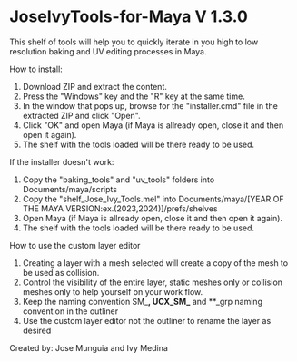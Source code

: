 # JoseIvyTools-for-Maya V 1.3.0

This shelf of tools will help you to quickly iterate in you high to low resolution baking and UV editing processes in Maya.

How to install:
1. Download ZIP and extract the content.
1. Press the "Windows" key and the "R" key at the same time.
1. In the window that pops up, browse for the "installer.cmd" file in the extracted ZIP and click "Open".
1. Click "OK" and open Maya (if Maya is allready open, close it and then open it again).
1. The shelf with the tools loaded will be there ready to be used.

If the installer doesn't work:
1. Copy the "baking_tools" and "uv_tools" folders into Documents/maya/scripts
1. Copy the "shelf_Jose_Ivy_Tools.mel" into Documents/maya/[YEAR OF THE MAYA VERSION:ex.(2023,2024)]/prefs/shelves
1. Open Maya (if Maya is allready open, close it and then open it again).
1. The shelf with the tools loaded will be there ready to be used.

How to use the custom layer editor
1. Creating a layer with a mesh selected will create a copy of the mesh to be used as collision.
1. Control the visibility of the entire layer, static meshes only or collision meshes only to help yourself on your work flow.
1. Keep the naming convention SM_**, UCX_SM_** and **_grp naming convention in the outliner
1. Use the custom layer editor not the outliner to rename the layer as desired

Created by: Jose Munguia and Ivy Medina
